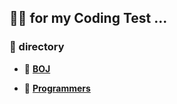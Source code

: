 ## 👩‍💻 for my Coding Test ...

### 📁 directory

- 📌 [**BOJ**](https://github.com/Choi-Minkyeong/Coding_Test/tree/main/BOJ)

- 📌 [**Programmers**](https://github.com/Choi-Minkyeong/Coding_Test/tree/main/Programmers)
